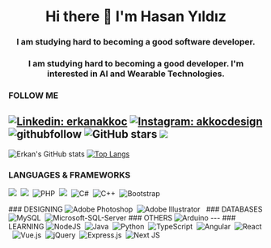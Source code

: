<h1 align="center">Hi there 👋 I'm Hasan Yıldız</h1>
<h3 align="center">I am studying hard to becoming a good software developer.</h3>
<h3 align="center">I am studying hard to becoming a good developer. I'm interested in AI and Wearable Technologies.</h3>


### FOLLOW ME
[![Linkedin: erkanakkoc](https://img.shields.io/badge/-erkanakkoc-blue?style=flat-square&logo=Linkedin&logoColor=white&link=https://www.linkedin.com/in/erkanakkoc/)](https://www.linkedin.com/in/erkanakkoc/)
[![Instagram: akkocdesign](https://img.shields.io/badge/-akkocdesign-red?style=flat-square&logo=Instagram&logoColor=white&link=https://instagram.com/akkocdesign/)](https://instagram.com/akkocdesign/)
![githubfollow](https://img.shields.io/github/followers/erkanakkoc?label=Github&style=social)
![GitHub stars](https://img.shields.io/github/stars/erkanakkoc?style=social)
![](https://visitor-badge.glitch.me/badge?page_id=erkanakkoc.erkanakkoc)
---
![Erkan's GitHub stats](https://github-readme-stats.vercel.app/api?username=erkanakkoc&show_icons=true&theme=algolia)
[![Top Langs](https://github-readme-stats.vercel.app/api/top-langs/?username=erkanakkoc&layout=compact)](https://github.com/anuraghazra/github-readme-stats)
### LANGUAGES & FRAMEWORKS
<img src="https://img.shields.io/badge/html5%20-%23e34f26.svg?&style=for-the-badge&logo=html5&logoColor=white" />&nbsp;&nbsp;<img src="https://img.shields.io/badge/css3%20-%231572B6.svg?&style=for-the-badge&logo=css3&logoColor=white" />&nbsp;&nbsp;<img alt="PHP" src="https://img.shields.io/badge/php-%23777BB4.svg?&style=for-the-badge&logo=php&logoColor=white"/>&nbsp;&nbsp;<img src="https://img.shields.io/badge/javascript%20-%23F7DF1E.svg?&style=for-the-badge&logo=javascript&logoColor=white" />&nbsp;&nbsp;<img alt="C#" src="https://img.shields.io/badge/c%23%20-%23239120.svg?&style=for-the-badge&logo=c-sharp&logoColor=white"/>&nbsp;&nbsp;<img alt="C++" src="https://img.shields.io/badge/c++%20-%2300599C.svg?&style=for-the-badge&logo=c%2B%2B&ogoColor=white"/>&nbsp;&nbsp;<img alt="Bootstrap" src="https://img.shields.io/badge/bootstrap%20-%23563D7C.svg?&style=for-the-badge&logo=bootstrap&logoColor=white"/>&nbsp;&nbsp;
</p>
### DESIGNING
<img alt="Adobe Photoshop" src="https://img.shields.io/badge/adobe%20photoshop%20-%2331A8FF.svg?&style=for-the-badge&logo=adobe%20photoshop&logoColor=white"/>&nbsp;&nbsp;<img alt="Adobe Illustrator" src="https://img.shields.io/badge/adobe%20illustrator%20-%23FF9A00.svg?&style=for-the-badge&logo=adobe%20illustrator&logoColor=white"/>&nbsp;&nbsp;
### DATABASES
<img alt="MySQL" src="https://img.shields.io/badge/mysql-%2300f.svg?&style=for-the-badge&logo=mysql&logoColor=white"/>&nbsp;&nbsp;<img alt="Microsoft-SQL-Server" src="https://img.shields.io/badge/microsoftsqlserver-%23DD0031.svg?&style=for-the-badge&logo=microsoft-sql-server&logoColor=white"/>
### OTHERS
<img alt="Arduino" src="https://img.shields.io/badge/-Arduino-00979D?style=for-the-badge&logo=Arduino&logoColor=white"/>
---
### LEARNING
<img alt="NodeJS" src="https://img.shields.io/badge/node.js%20-%2343853D.svg?&style=for-the-badge&logo=node.js&logoColor=white"/>&nbsp;&nbsp;<img alt="Java" src="https://img.shields.io/badge/java-%23ED8B00.svg?&style=for-the-badge&logo=java&logoColor=white"/>&nbsp;&nbsp;<img alt="Python" src="https://img.shields.io/badge/python%20-%2314354C.svg?&style=for-the-badge&logo=python&logoColor=white"/>&nbsp;&nbsp;<img alt="TypeScript" src="https://img.shields.io/badge/typescript%20-%23007ACC.svg?&style=for-the-badge&logo=typescript&logoColor=white"/>&nbsp;&nbsp;<img alt="Angular" src="https://img.shields.io/badge/angular%20-%23DD0031.svg?&style=for-the-badge&logo=angular&logoColor=white"/>&nbsp;&nbsp;<img alt="React" src="https://img.shields.io/badge/react%20-%2320232a.svg?&style=for-the-badge&logo=react&logoColor=%2361DAFB"/>&nbsp;&nbsp;<img alt="Vue.js" src="https://img.shields.io/badge/vuejs%20-%2335495e.svg?&style=for-the-badge&logo=vue.js&logoColor=%234FC08D"/>&nbsp;&nbsp;<img alt="jQuery" src="https://img.shields.io/badge/jquery%20-%230769AD.svg?&style=for-the-badge&logo=jquery&logoColor=white"/>&nbsp;&nbsp;<img alt="Express.js" src="https://img.shields.io/badge/express.js%20-%23404d59.svg?&style=for-the-badge"/>&nbsp;&nbsp;<img alt="Next JS" src="https://img.shields.io/badge/next%20js%20-%23000000.svg?&style=for-the-badge&logo=next.js&logoColor=white"/>&nbsp;&nbsp;
<!--
<br/>
[![willianrod's wakatime stats](https://github-readme-stats.vercel.app/api/wakatime?username=erkanakkoc)](https://github.com/anuraghazra/github-readme-stats)
**erkanakkoc/erkanakkoc** is a ✨ _special_ ✨ repository because its `README.md` (this file) appears on your GitHub profile.
Here are some ideas to get you started:
- 🔭 I’m currently working on ...
- 🌱 I’m currently learning ...
- 👯 I’m looking to collaborate on ...
- 🤔 I’m looking for help with ...
- 💬 Ask me about ...
- 📫 How to reach me: ...
- 😄 Pronouns: ...
- ⚡ Fun fact: ...
-->
